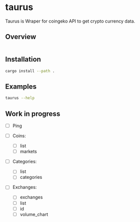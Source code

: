 # taurus

Taurus is Wraper for coingeko API to get crypto currency data.

## Overview

```sh

```

## Installation

```bash
cargo install --path .
```

## Examples

```bash
taurus --help
```

## Work in progress

- [ ] Ping

- [ ] Coins:

  - [ ] list
  - [ ] markets

- [ ] Categories:

  - [ ] list
  - [ ] categories

- [ ] Exchanges:
  - [ ] exchanges
  - [ ] list
  - [ ] id
  - [ ] volume_chart
